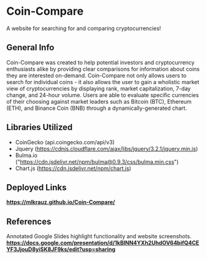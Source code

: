 # Coin-Compare
A website for searching for and comparing cryptocurrencies!

## General Info

Coin-Compare was created to help potential investors and cryptocurrency enthusiasts alike by providing clear comparisons for information about coins they are interested on-demand. Coin-Compare not only allows users to search for individual coins - it also allows the user to gain a wholistic market view of cryptocurrencies by displaying rank, market capitalization, 7-day change, and 24-hour volume. Users are able to evaluate specific currencies of their choosing against market leaders such as Bitcoin (BTC), Ethereum (ETH), and Binance Coin (BNB) through a dynamically-generated chart. 

## Libraries Utilized 
* CoinGecko (api.coingecko.com/api/v3)
* Jquery (https://cdnjs.cloudflare.com/ajax/libs/jquery/3.2.1/jquery.min.js)
* Bulma.io ("https://cdn.jsdelivr.net/npm/bulma@0.9.3/css/bulma.min.css")
* Chart.js (https://cdn.jsdelivr.net/npm/chart.js)

## Deployed Links
**https://mlkrauz.github.io/Coin-Compare/**

## References 

Annotated Google Slides highlight functionality and website screenshots.
**https://docs.google.com/presentation/d/1kBlNN4YXh2UhdOV64bifQ4CEYF3JjouD8yiSK8JF9ks/edit?usp=sharing**

